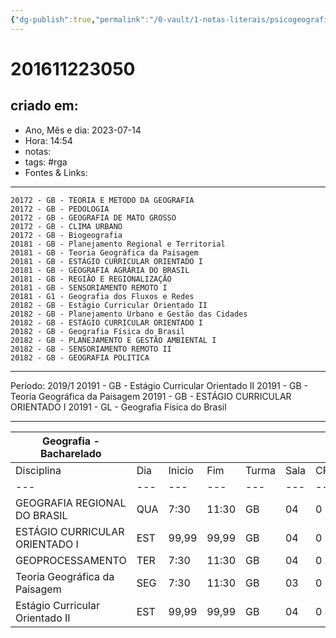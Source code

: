 ```yaml
---
{"dg-publish":true,"permalink":"/0-vault/1-notas-literais/psicogeografia/201611223050-rga/","tags":["rga"],"dgHomeLink":true,"dgShowLocalGraph":true,"dgShowFileTree":true,"dgEnableSearch":true}
---
```


# 201611223050

## criado em: 
-  Ano, Mês e dia: 2023-07-14
- Hora: 14:54
- notas: 
- tags: #rga
- Fontes & Links: 
---


    20172 - GB - TEORIA E METODO DA GEOGRAFIA
    20172 - GB - PEDOLOGIA
    20172 - GB - GEOGRAFIA DE MATO GROSSO
    20172 - GB - CLIMA URBANO
    20172 - GB - Biogeografia
    20181 - GB - Planejamento Regional e Territorial
    20181 - GB - Teoria Geográfica da Paisagem
    20181 - GB - ESTÁGIO CURRICULAR ORIENTADO I
    20181 - GB - GEOGRAFIA AGRÁRIA DO BRASIL
    20181 - GB - REGIÃO E REGIONALIZAÇÃO
    20181 - GB - SENSORIAMENTO REMOTO I
    20181 - G1 - Geografia dos Fluxos e Redes
    20182 - GB - Estágio Curricular Orientado II
    20182 - GB - Planejamento Urbano e Gestão das Cidades
    20182 - GB - ESTÁGIO CURRICULAR ORIENTADO I
    20182 - GB - Geografia Física do Brasil
    20182 - GB - PLANEJAMENTO E GESTÃO AMBIENTAL I
    20182 - GB - SENSORIAMENTO REMOTO II
    20182 - GB - GEOGRAFIA POLITICA 

---


Período: 2019/1
20191 - GB - Estágio Curricular Orientado II
20191 - GB - Teoria Geográfica da Paisagem
20191 - GB - ESTÁGIO CURRICULAR ORIENTADO I
20191 - GL - Geografia Física do Brasil 

---


|Geografia - Bacharelado|   |   |   |   |   |   |   |   |   |   |
|---|---|---|---|---|---|---|---|---|---|---|
|Disciplina|Dia|Inicio|Fim|Turma|Sala|CRD|CH|Aula|Período|
|---|---|---|---|---|---|---|---|---|---|
|GEOGRAFIA REGIONAL DO BRASIL|QUA|7:30|11:30|GB|04|0|64|T|2023/1|
|ESTÁGIO CURRICULAR ORIENTADO I|EST|99,99|99,99|GB|04|0|150|E|2023/1|
|GEOPROCESSAMENTO|TER|7:30|11:30|GB|04|0|64|T|2023/1|
|Teoria Geográfica da Paisagem|SEG|7:30|11:30|GB|03|0|64|T|2023/1|
|Estágio Curricular Orientado II|EST|99,99|99,99|GB|04|0|150|E|2023/1|
